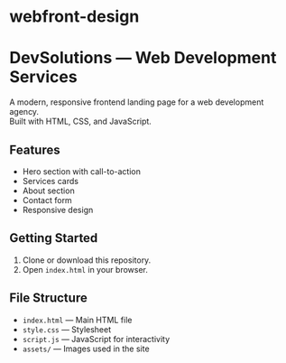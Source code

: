 # webfront-design
# DevSolutions — Web Development Services

A modern, responsive frontend landing page for a web development agency.  
Built with HTML, CSS, and JavaScript.

## Features

- Hero section with call-to-action
- Services cards 
- About section 
- Contact form 
- Responsive design

## Getting Started

1. Clone or download this repository.
2. Open `index.html` in your browser.

## File Structure

- `index.html` — Main HTML file
- `style.css` — Stylesheet
- `script.js` — JavaScript for interactivity
- `assets/` — Images used in the site
